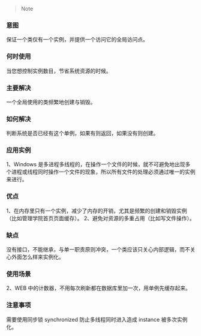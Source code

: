 > Note

### 意图
保证一个类仅有一个实例，并提供一个访问它的全局访问点。

### 何时使用
当您想控制实例数目，节省系统资源的时候。

### 主要解决
一个全局使用的类频繁地创建与销毁。

### 如何解决
判断系统是否已经有这个单例，如果有则返回，如果没有则创建。

### 应用实例
1、Windows 是多进程多线程的，在操作一个文件的时候，就不可避免地出现多个进程或线程同时操作一个文件的现象，所以所有文件的处理必须通过唯一的实例来进行。

### 优点
1、在内存里只有一个实例，减少了内存的开销，尤其是频繁的创建和销毁实例（比如管理学院首页页面缓存）。
2、避免对资源的多重占用（比如写文件操作）。

### 缺点
没有接口，不能继承，与单一职责原则冲突，一个类应该只关心内部逻辑，而不关心外面怎么样来实例化。

### 使用场景
2、WEB 中的计数器，不用每次刷新都在数据库里加一次，用单例先缓存起来。

### 注意事项
需要使用同步锁 synchronized 防止多线程同时进入造成 instance 被多次实例化。
